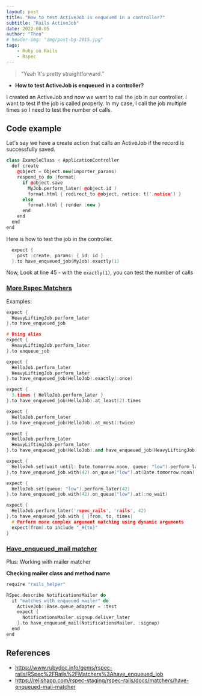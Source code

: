 ```yaml
---
layout: post
title: "How to test ActiveJob is enqueued in a controller?"
subtitle: "Rails ActiveJob"
date: 2022-08-05
author: "Theo"
# header-img: "img/post-bg-2015.jpg"
tags:
    - Ruby on Rails
    - Rspec
---
```


> “Yeah It's pretty straightforward.”

- **How to test ActiveJob is enqueued in a controller?**

I created an ActiveJob and now we want to call the job in our controller. I want to test if the job is called properly. In my case, I call the job multiple times so I need to test the number of calls.

Code example
----------------------------------------

Let's say we have a create action that calls an ActiveJob if the record is successfully saved.

```cpp
class ExampleClass < ApplicationController
  def create
    @object = Object.new(importer_params)
    respond_to do |format|
      if @object.save
        MyJob.perform_later( @object.id )
        format.html { redirect_to @object, notice: t('.notice') }
      else
        format.html { render :new }
      end
    end
  end
end
```

Here is how to test the job in the controller.

```cpp
  expect {
    post :create, params: { id: id }
  }.to have_enqueued_job(MyJob).exactly(1)
```

Now, Look at line 45 - with the `exactly(1)`, you can test the number of calls


### [More Rspec Matchers](https://www.rubydoc.info/gems/rspec-rails/RSpec%2FRails%2FMatchers%3Ahave_enqueued_job)

Examples:

```cpp
expect {
  HeavyLiftingJob.perform_later
}.to have_enqueued_job

# Using alias
expect {
  HeavyLiftingJob.perform_later
}.to enqueue_job

expect {
  HelloJob.perform_later
  HeavyLiftingJob.perform_later
}.to have_enqueued_job(HelloJob).exactly(:once)

expect {
  3.times { HelloJob.perform_later }
}.to have_enqueued_job(HelloJob).at_least(2).times

expect {
  HelloJob.perform_later
}.to have_enqueued_job(HelloJob).at_most(:twice)

expect {
  HelloJob.perform_later
  HeavyLiftingJob.perform_later
}.to have_enqueued_job(HelloJob).and have_enqueued_job(HeavyLiftingJob)

expect {
  HelloJob.set(wait_until: Date.tomorrow.noon, queue: "low").perform_later(42)
}.to have_enqueued_job.with(42).on_queue("low").at(Date.tomorrow.noon)

expect {
  HelloJob.set(queue: "low").perform_later(42)
}.to have_enqueued_job.with(42).on_queue("low").at(:no_wait)

expect {
  HelloJob.perform_later('rspec_rails', 'rails', 42)
}.to have_enqueued_job.with { |from, to, times|
  # Perform more complex argument matching using dynamic arguments
  expect(from).to include "_#{to}"
}
```

### [Have_enqueued_mail matcher](https://relishapp.com/rspec-staging/rspec-rails/docs/matchers/have-enqueued-mail-matcher)

Plus: Working with mailer matcher

**Checking mailer class and method name**

```cpp
require "rails_helper"

RSpec.describe NotificationsMailer do
  it "matches with enqueued mailer" do
    ActiveJob::Base.queue_adapter = :test
    expect {
      NotificationsMailer.signup.deliver_later
    }.to have_enqueued_mail(NotificationsMailer, :signup)
  end
end
```

References
----------

- <https://www.rubydoc.info/gems/rspec-rails/RSpec%2FRails%2FMatchers%3Ahave_enqueued_job>
- <https://relishapp.com/rspec-staging/rspec-rails/docs/matchers/have-enqueued-mail-matcher>













